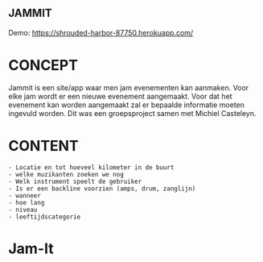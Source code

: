 ## JAMMIT ##

Demo: https://shrouded-harbor-87750.herokuapp.com/

# CONCEPT #

Jammit is een site/app waar men jam evenementen kan aanmaken. Voor elke jam wordt er een nieuwe evenement aangemaakt. Voor dat het evenement kan worden aangemaakt zal er bepaalde informatie moeten ingevuld worden. Dit was een groepsproject samen met Michiel Casteleyn.
# CONTENT #

    - Locatie en tot hoeveel kilometer in de buurt
    - welke muzikanten zoeken we nog
    - Welk instrument speelt de gebruiker
    - Is er een backline voorzien (amps, drum, zanglijn)
    - wanneer
    - hoe lang
    - niveau
    - leeftijdscategorie
# Jam-It
